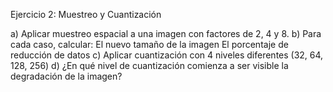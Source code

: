 Ejercicio 2: Muestreo y Cuantización


a) Aplicar muestreo espacial a una imagen con factores de 2, 4 y 8. 
b) Para cada caso, calcular:
El nuevo tamaño de la imagen
El porcentaje de reducción de datos 
c) Aplicar cuantización con 4 niveles diferentes (32, 64, 128, 256) 
d) ¿En qué nivel de cuantización comienza a ser visible la degradación de la imagen?